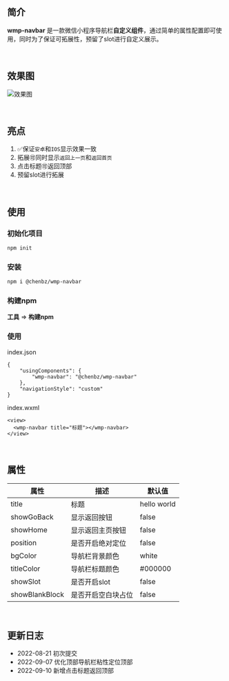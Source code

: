 ## 简介

**wmp-navbar** 是一款微信小程序导航栏**自定义组件**，通过简单的属性配置即可使用，同时为了保证可拓展性，预留了slot进行自定义展示。

<br />

## 效果图

![效果图](https://s1.ax1x.com/2022/09/07/vbZj29.png)

<br />

## 亮点

1. ✅保证`安卓`和`IOS`显示效果一致
2. 拓展🉑️同时显示`返回上一页`和`返回首页`
3. 点击标题🉑️返回顶部
4. 预留slot进行拓展

<br />

## 使用

### 初始化项目

```bash
npm init
```



### 安装

```bash
npm i @chenbz/wmp-navbar
```



### 构建npm

**工具** => **构建npm**



### 使用

index.json

```
{
    "usingComponents": {
        "wmp-navbar": "@chenbz/wmp-navbar"
    },
    "navigationStyle": "custom"
}
```

index.wxml

```
<view>
  <wmp-navbar title="标题"></wmp-navbar>
</view>
```

<br />

## 属性

| 属性           | 描述               | 默认值      |
| -------------- | ------------------ | ----------- |
| title          | 标题               | hello world |
| showGoBack     | 显示返回按钮       | false       |
| showHome       | 显示返回主页按钮   | false       |
| position       | 是否开启绝对定位   | false       |
| bgColor        | 导航栏背景颜色     | white       |
| titleColor     | 导航栏标题颜色     | \#000000    |
| showSlot       | 是否开启slot       | false       |
| showBlankBlock | 是否开启空白块占位 | false       |

<br />

## 更新日志

- 2022-08-21 初次提交
- 2022-09-07 优化顶部导航栏粘性定位顶部
- 2022-09-10 新增点击标题返回顶部

